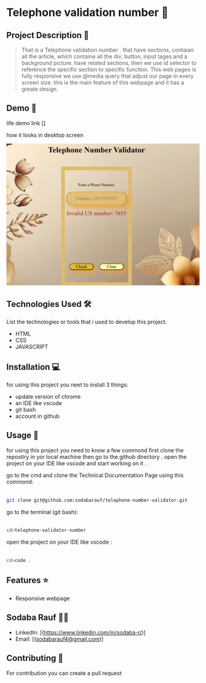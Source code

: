 # Telephone validation number 🚀
 
## Project Description 📝

> That is a Telephone validation number . that have sections, contaian all the article, which containe all the div, button, input tages and a background picture. have related sections, then we use id selector to reference the specific section to specific function. This web pages is fully responsive we use @media query that adjust our page in every screen size. this is the main feature of this webpage and it has a greate design. 
>

## Demo 📸

life demo link []

how it looks in desktop screen

![screenshot](./asset/screenshot.jpg)


## Technologies Used 🛠️

List the technologies or tools that i used to develop this project. 
- HTML
- CSS
- JAVASCRIPT


## Installation 💻

for using this project you neet to install 3 things:

- update version of chrome
- an IDE like vscode
- git bash
- account in github



## Usage 🎯

for using this project you need to know a few commond first clone the repositry in yor local machine then go to the github directory . open the project on your IDE like vscode and start working on it .


go to the cmd and clone the Technical Documentation Page 
using this commond:
```bash

git clone git@github.com:sodabarauf/telephone-number-validator.git
```
go to the terminal (git bash):
```bash

cd>telephone-validator-number

```
open the project on your IDE like vscode :

```bash

cd>code .

```


## Features ⭐
- Responsive webpage


## Sodaba Rauf 👩‍💻



- LinkedIn: [(https://www.linkedin.com/in/sodaba-r/)]
- Email: [(sodabarauf4@gmail.com)]

## Contributing 🤝
For contribution you can create a pull request

